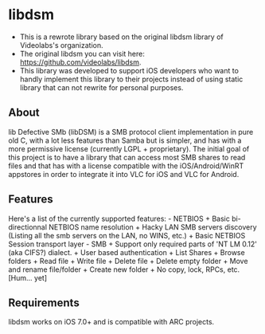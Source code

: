 # libdsm
  - This is a rewrote library based on the original libdsm library of Videolabs's organization.
  - The original libdsm you can visit here: https://github.com/videolabs/libdsm.
  - This library was developed to support iOS developers who want to handly implement this library to their projects instead of using static library that can not rewrite for personal purposes.

<h2>About</h2>
  lib Defective SMb (libDSM) is a SMB protocol client implementation in pure old C, with a lot less features than Samba but is simpler, and has with a more permissive license (currently LGPL + proprietary).
  The initial goal of this project is to have a library that can access most SMB shares to read files and that has with a license compatible with the iOS/Android/WinRT appstores in order to integrate it into VLC for iOS and VLC for Android.
  
<h2>Features</h2>
Here's a list of the currently supported features:
  - NETBIOS
      + Basic bi-directionnal NETBIOS name resolution
      + Hacky LAN SMB servers discovery (Listing all the smb servers on the LAN, no WINS, etc.)
      + Basic NETBIOS Session transport layer
  - SMB
      + Support only required parts of 'NT LM 0.12' (aka CIFS?) dialect.
      + User based authentication
      + List Shares
      + Browse folders
      + Read file
      + Write file
      + Delete file
      + Delete empty folder
      + Move and rename file/folder
      + Create new folder
      + No copy, lock, RPCs, etc. [Hum... yet]
     
<h2>Requirements</h2>
  libdsm works on iOS 7.0+ and is compatible with ARC projects.
